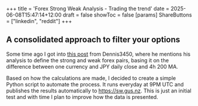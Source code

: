 +++
title = 'Forex Strong Weak Analysis - Trading the trend'
date = 2025-06-08T15:47:14+12:00
draft = false
showToc = false
[params]
  ShareButtons = ["linkedin", "reddit"]
+++

## A consolidated approach to filter your options

Some time ago I got into [this post](https://forums.babypips.com/t/trading-the-trend-with-strong-weak-analysis/77959/1) from Dennis3450, where he mentions his analysis to define the strong and weak forex pairs, basing it on the difference between one currency and JPY daily close and 4h 200 MA.

Based on how the calculations are made, I decided to create a simple Python script to automate the process. It runs everyday at 9PM UTC and publishes the results automatically to https://sw.gus.nz. This is just an initial test and with time I plan to improve how the data is presented.